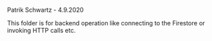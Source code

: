 Patrik Schwartz - 4.9.2020

This folder is for backend operation like connecting to the Firestore or invoking HTTP calls etc.